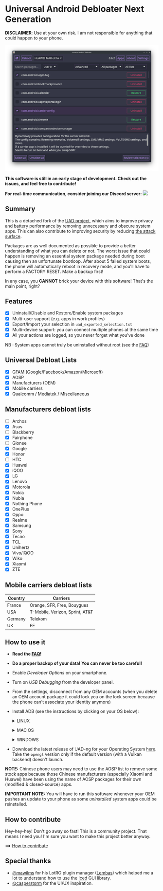 # Universal Android Debloater Next Generation

**DISCLAIMER**: Use at your own risk. I am not responsible for anything that
could happen to your phone.

<img src="/resources/screenshots/v0.6.2.png" width="850" alt="uad_screenshot">

**This software is still in an early stage of development. Check out the issues, and feel free to contribute!**

**For real-time communication, consider joining our Discord server:**
[![](https://dcbadge.vercel.app/api/server/YHujHzA57a)](https://discord.gg/YHujHzA57a)

## Summary

This is a detached fork of the [UAD project](https://github.com/0x192/universal-android-debloater), which aims to improve privacy and battery performance by removing unnecessary and obscure system apps.
This can also contribute to improving security by reducing [the attack surface](https://en.wikipedia.org/wiki/Attack_surface).

Packages are as well documented as possible to provide a better understanding of what you can delete or not. The worst issue that could happen is removing an essential system package needed during boot causing then an unfortunate bootloop. After about 5 failed system boots, the phone will automatically reboot in recovery mode, and you'll have to perform a FACTORY RESET. Make a backup first!

In any case, you **CANNOT** brick your device with this software! That's the main point, right?

## Features

- [x] Uninstall/Disable and Restore/Enable system packages
- [x] Multi-user support (e.g. apps in work profiles)
- [x] Export/Import your selection in `uad_exported_selection.txt`
- [x] Multi-device support: you can connect multiple phones at the same time
- [x] All your actions are logged, so you never forget what you've done

NB : System apps cannot truly be uninstalled without root (see the [FAQ](https://github.com/Universal-Debloater-Alliance/universal-android-debloater/wiki/FAQ))

## Universal Debloat Lists

- [x] GFAM (Google/Facebook/Amazon/Microsoft)
- [x] AOSP
- [x] Manufacturers (OEM)
- [x] Mobile carriers
- [x] Qualcomm / Mediatek / Miscellaneous

## Manufacturers debloat lists
* [ ] Archos
* [X] Asus
* [ ] Blackberry
* [X] Fairphone
* [ ] Gionee
* [X] Google
* [x] Honor
* [ ] HTC
* [X] Huawei
* [X] iQOO
* [X] LG
* [X] Lenovo
* [X] Motorola
* [X] Nokia
* [X] Nubia
* [X] Nothing Phone
* [X] OnePlus
* [X] Oppo
* [X] Realme
* [X] Samsung
* [X] Sony
* [X] Tecno
* [X] TCL
* [X] Unihertz
* [X] Vivo/iQOO
* [X] Wiko
* [X] Xiaomi
* [X] ZTE

## Mobile carriers debloat lists

| Country | Carriers                        |
| ------- | ------------------------------- |
| France  | Orange, SFR, Free, Bouygues     |
| USA     | T-Mobile, Verizon, Sprint, AT&T |
| Germany | Telekom                         |
| UK      | EE                              |

## How to use it

- **Read the [FAQ](https://github.com/Universal-Debloater-Alliance/universal-android-debloater/wiki/FAQ)!**
- **Do a proper backup of your data! You can never be too careful!**
- Enable _Developer Options_ on your smartphone.
- Turn on _USB Debugging_ from the developer panel.
- From the settings, disconnect from any OEM accounts (when you delete an OEM
  account package it could lock you on the lock screen because the phone can't
  associate your identity anymore)
- Install ADB (see the instructions by clicking on your OS below):
  <p>
  <details>
  <summary>LINUX</summary>

  - Install _Android platform tools_ on your PC :

  Debian Base:

  ```bash
  sudo apt install android-sdk-platform-tools
  ```

  Arch-Linux Base:

  ```bash
  sudo pacman -S android-tools
  ```

  Red Hat Base:

  ```bash
  sudo yum install android-tools
  ```

  OpenSUSE Base:

  ```bash
  sudo zypper install android-tools
  ```

  Gentoo Base:

  ```bash
  sudo emerge -av dev-util/android-tools
  ```

  NixOS Base:

  ```bash
  sudo nix-shell -p android-tools
  ```
  
  Alpine Linux or FreeBSD Base:

  ```bash
  sudo pkg install android-tools
  ```
  
  Fedora Base:
  
  ```bash
  sudo dnf install android-tools
  ```
  
  Replace sudo with doas depending on what you use
  
  </details>
  </p>

  <p>
  <details>
  <summary>MAC OS</summary>

  - Install [Homebrew](https://brew.sh/)
  - Install _Android platform tools_

    ```bash
    brew install android-platform-tools
    ```

  </details>
  </p>

  <p>
  <details>
  <summary>WINDOWS</summary>

  - Download [android platform tools](https://dl.google.com/android/repository/platform-tools-latest-windows.zip)
    and unzip it somewhere.
  - [Add the android platform tools to your PATH](https://www.architectryan.com/2018/03/17/add-to-the-path-on-windows-10/)
    **OR** make sure to launch UAD-ng from the same directory.

  - [Install USB drivers for your device](https://developer.android.com/studio/run/oem-usb#Drivers)
  - Check your device is detected:

    ```bash
     adb devices
    ```

  </details>
  </p>

- Download the latest release of UAD-ng for your Operating System [here](https://github.com/Universal-Debloater-Alliance/universal-android-debloater/releases). Take the `opengl` version only if the default version (with a Vulkan backend) doesn't launch.

**NOTE:** Chinese phone users may need to use the AOSP list to remove some stock
apps because those Chinese manufacturers (especially Xiaomi and Huawei) have been
using the name of AOSP packages for their own (modified & closed-source) apps.

**IMPORTANT NOTE:** You will have to run this software whenever your OEM pushes
an update to your phone as some _uninstalled_ system apps could be reinstalled.

## How to contribute

Hey-hey-hey! Don't go away so fast! This is a community project.
That means I need you! I'm sure you want to make this project better anyway.

==> [How to contribute](https://github.com/Universal-Debloater-Alliance/universal-android-debloater/wiki)

## Special thanks

- [@mawilms](https://github.com/mawilms) for his LotRO plugin manager ([Lembas](https://github.com/mawilms/lembas))
  which helped me a lot to understand how to use the [Iced](https://github.com/hecrj/iced)
  GUI library.
- [@casperstorm](https://github.com/casperstorm) for the UI/UX inspiration.
